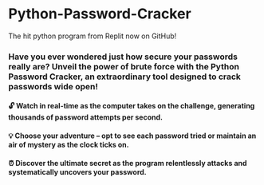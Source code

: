 # Python-Password-Cracker
The hit python program from Replit now on GitHub!

### Have you ever wondered just how secure your passwords really are? Unveil the power of brute force with the Python Password Cracker, an extraordinary tool designed to crack passwords wide open! 

#### 🔓 Watch in real-time as the computer takes on the challenge, generating thousands of password attempts per second.
#### 💡 Choose your adventure – opt to see each password tried or maintain an air of mystery as the clock ticks on.
#### ⏰ Discover the ultimate secret as the program relentlessly attacks and systematically uncovers your password.
